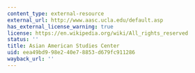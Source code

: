 ```yaml
---
content_type: external-resource
external_url: http://www.aasc.ucla.edu/default.asp
has_external_license_warning: true
license: https://en.wikipedia.org/wiki/All_rights_reserved
status: ''
title: Asian American Studies Center
uid: eea49bd9-98e2-40e7-8853-d679fc911286
wayback_url: ''
---
```

